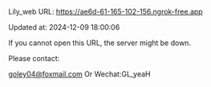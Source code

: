 Lily_web URL: https://ae6d-61-165-102-156.ngrok-free.app

Updated at: 2024-12-09 18:00:06

If you cannot open this URL, the server might be down.

Please contact: 

goley04@foxmail.com Or Wechat:GL_yeaH